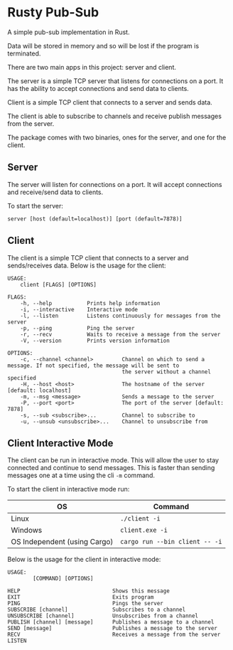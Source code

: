 # Rusty Pub-Sub
A simple pub-sub implementation in Rust.

Data will be stored in memory and so will be lost if the program is terminated.

There are two main apps in this project: server and client.

The server is a simple TCP server that listens for connections on a port. It has the ability to accept connections and send data to clients.

Client is a simple TCP client that connects to a server and sends data.

The client is able to subscribe to channels and receive publish messages from the server.

The package comes with two binaries, ones for the server, and one for the client.

## Server
The server will listen for connections on a port. It will accept connections and receive/send data to clients.

To start the server:
```
server [host (default=localhost)] [port (default=7878)]
```

## Client
The client is a simple TCP client that connects to a server and sends/receives data.
Below is the usage for the client:

```
USAGE:
    client [FLAGS] [OPTIONS]

FLAGS:
    -h, --help           Prints help information
    -i, --interactive    Interactive mode
    -l, --listen         Listens continuously for messages from the server
    -p, --ping           Ping the server
    -r, --recv           Waits to receive a message from the server
    -V, --version        Prints version information

OPTIONS:
    -c, --channel <channel>         Channel on which to send a message. If not specified, the message will be sent to
                                    the server without a channel specified
    -H, --host <host>               The hostname of the server [default: localhost]
    -m, --msg <message>             Sends a message to the server
    -P, --port <port>               The port of the server [default: 7878]
    -s, --sub <subscribe>...        Channel to subscribe to
    -u, --unsub <unsubscribe>...    Channel to unsubscribe from
```

## Client Interactive Mode
The client can be run in interactive mode. This will allow the user to stay connected and continue to send messages. This is faster than sending messages one at a time using the cli `-m` command.

To start the client in interactive mode run:

| OS | Command |
| --- | -- |
| Linux | `./client -i` |
| Windows | `client.exe -i` |
| OS Independent (using Cargo) | `cargo run --bin client -- -i` |

Below is the usage for the client in interactive mode:
```
USAGE:
        [COMMAND] [OPTIONS]

HELP                             Shows this message
EXIT                             Exits program
PING                             Pings the server
SUBSCRIBE [channel]              Subscribes to a channel
UNSUBSCRIBE [channel]            Unsubscribes from a channel
PUBLISH [channel] [message]      Publishes a message to a channel
SEND [message]                   Publishes a message to the server
RECV                             Receives a message from the server
LISTEN
```
